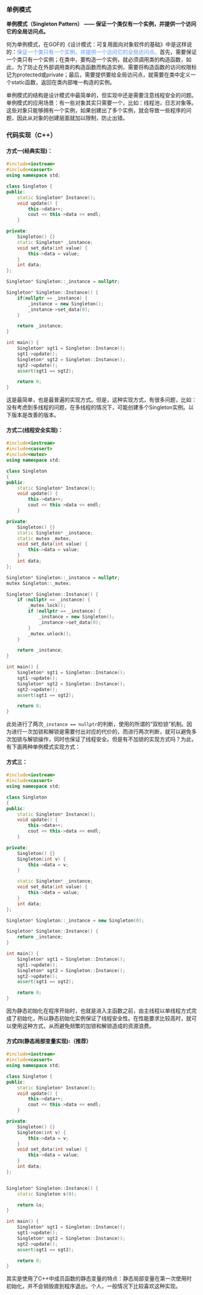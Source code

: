 ### 单例模式
**单例模式（Singleton Pattern） —— 保证一个类仅有一个实例，并提供一个访问它的全局访问点。**

何为单例模式，在GOF的《设计模式：可复用面向对象软件的基础》中是这样说的：<font color=CornflowerBlue>保证一个类只有一个实例，并提供一个访问它的全局访问点。</font>首先，需要保证一个类只有一个实例；在类中，要构造一个实例，就必须调用类的构造函数，如此，为了防止在外部调用类的构造函数而构造实例，需要将构造函数的访问权限标记为protected或private；最后，需要提供要给全局访问点，就需要在类中定义一个static函数，返回在类内部唯一构造的实例。

单例模式的结构是设计模式中最简单的，但实现中还是需要注意线程安全的问题。单例模式的应用场景：有一些对象其实只需要一个，比如：线程池，日志对象等。这些对象只能够拥有一个实例，如果创建出了多个实例，就会导致一些程序的问题，因此从对象的创建层面就加以限制，防止出错。

### 代码实现（C++）
#### 方式一(经典实现)：
```c++
#include<iostream>
#include<cassert>
using namespace std;

class Singleton {
public:
	static Singleton* Instance();
	void update() {
        this->data++;
        cout << this->data << endl;
    }

private:
	Singleton() {}
	static Singleton* _instance;
    void set_data(int value) {
        this->data = value;
    }
    int data;
};

Singleton* Singleton::_instance = nullptr;

Singleton* Singleton::Instance() {
	if(nullptr == _instance) {
		_instance = new Singleton();
        _instance->set_data(0);
	}

	return _instance;
}

int main() {
	Singleton* sgt1 = Singleton::Instance();
    sgt1->update();
    Singleton* sgt2 = Singleton::Instance();
    sgt2->update();
    assert(sgt1 == sgt2);

    return 0;
}
```
 这是最简单，也是最普遍的实现方式。但是，这种实现方式，有很多问题，比如：没有考虑到多线程的问题，在多线程的情况下，可能创建多个Singleton实例。以下版本是改善的版本。

#### 方式二(线程安全实现)：
```c++
#include<iostream>
#include<cassert>
#include<mutex>
using namespace std;

class Singleton
{
public:
	static Singleton* Instance();
	void update() {
        this->data++;
        cout << this->data << endl;
    }

private:
	Singleton() {}
	static Singleton* _instance;
    static mutex _mutex;
    void set_data(int value) {
        this->data = value;
    }
    int data;
};

Singleton* Singleton::_instance = nullptr;
mutex Singleton::_mutex;

Singleton* Singleton::Instance() {
	if (nullptr == _instance) {
		_mutex.lock();
        if (nullptr == _instance) {
            _instance = new Singleton();
            _instance->set_data(0);
        }
        _mutex.unlock();
	}

	return _instance;
}

int main() {
	Singleton* sgt1 = Singleton::Instance();
    sgt1->update();
    Singleton* sgt2 = Singleton::Instance();
    sgt2->update();
    assert(sgt1 == sgt2);

    return 0;
}
```
此处进行了两次`_instance == nullptr`的判断，使用的所谓的“双检锁”机制。因为进行一次加锁和解锁是需要付出对应的代价的，而进行两次判断，就可以避免多次加锁与解锁操作，同时也保证了线程安全。但是有不加锁的实现方式吗？为此，有下面两种单例模式实现方式：

#### 方式三：
```c++
#include<iostream>
#include<cassert>
using namespace std;

class Singleton
{
public:
	static Singleton* Instance();
	void update() {
        this->data++;
        cout << this->data << endl;
    }

private:
	Singleton() {}
    Singleton(int v) {
        this->data = v;
    }

	static Singleton* _instance;
    void set_data(int value) {
        this->data = value;
    }
    int data;
};

Singleton* Singleton::_instance = new Singleton(0);

Singleton* Singleton::Instance() {
	return _instance;
}

int main() {
	Singleton* sgt1 = Singleton::Instance();
    sgt1->update();
    Singleton* sgt2 = Singleton::Instance();
    sgt2->update();
    assert(sgt1 == sgt2);

    return 0;
}
```
因为静态初始化在程序开始时，也就是进入主函数之前，由主线程以单线程方式完成了初始化，所以静态初始化实例保证了线程安全性。在性能要求比较高时，就可以使用这种方式，从而避免频繁的加锁和解锁造成的资源浪费。

#### 方式四(静态局部变量实现):（推荐）
```c++
#include<iostream>
#include<cassert>
using namespace std;

class Singleton {
public:
	static Singleton* Instance();
	void update() {
        this->data++;
        cout << this->data << endl;
    }

private:
	Singleton() {}
    Singleton(int v) {
        this->data = v;
    }
    void set_data(int value) {
        this->data = value;
    }
    int data;
};


Singleton* Singleton::Instance() {
	static Singleton s(0);

	return &s;
}

int main() {
	Singleton* sgt1 = Singleton::Instance();
    sgt1->update();
    Singleton* sgt2 = Singleton::Instance();
    sgt2->update();
    assert(sgt1 == sgt2);

    return 0;
}
```

其实是使用了C++中成员函数的静态变量的特点：静态局部变量在第一次使用时初始化，并不会销毁直到程序退出。个人，一般情况下比较喜欢这种实现。
